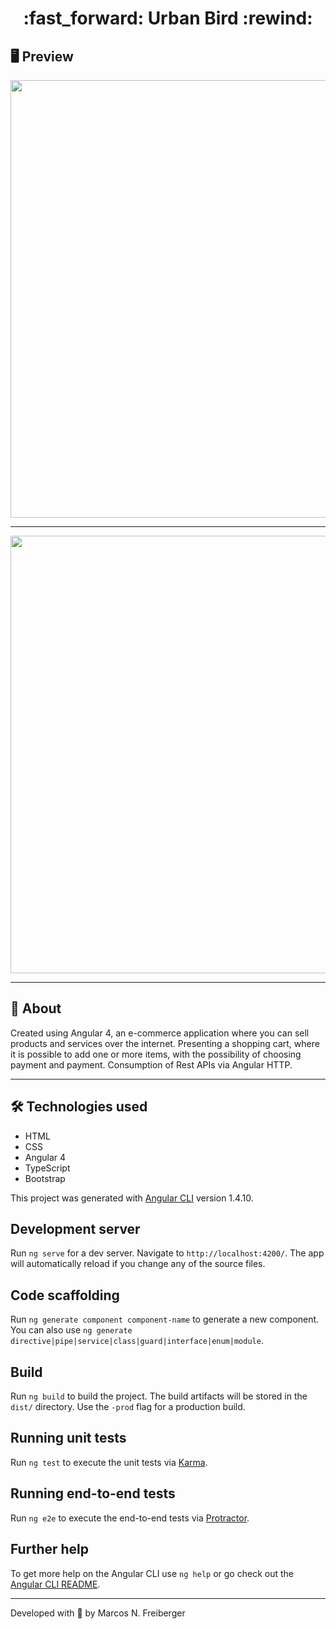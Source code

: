 <h1 align = "center"> :fast_forward: Urban Bird :rewind: </h1>

## 🖥 Preview
<p align = "center">
  <img src = "https://user-images.githubusercontent.com/48637568/91925302-17bc4a80-ecab-11ea-9c1f-203830aed59d.jpg" width = "700">
</p>

---
<p align = "center">
  <img src = "https://user-images.githubusercontent.com/48637568/91925379-3de1ea80-ecab-11ea-85a4-76f5168459ca.jpg" width = "700">
</p>

---

## 📖 About
<p>Created using Angular 4, an e-commerce application where you can sell products and services over the internet. Presenting a shopping cart, where it is possible to add one or more items, with the possibility of choosing payment and payment.
Consumption of Rest APIs via Angular HTTP.</p>

---

## 🛠 Technologies used
- HTML
- CSS
- Angular 4
- TypeScript
- Bootstrap

This project was generated with [Angular CLI](https://github.com/angular/angular-cli) version 1.4.10.

## Development server

Run `ng serve` for a dev server. Navigate to `http://localhost:4200/`. The app will automatically reload if you change any of the source files.

## Code scaffolding

Run `ng generate component component-name` to generate a new component. You can also use `ng generate directive|pipe|service|class|guard|interface|enum|module`.

## Build

Run `ng build` to build the project. The build artifacts will be stored in the `dist/` directory. Use the `-prod` flag for a production build.

## Running unit tests

Run `ng test` to execute the unit tests via [Karma](https://karma-runner.github.io).

## Running end-to-end tests

Run `ng e2e` to execute the end-to-end tests via [Protractor](http://www.protractortest.org/).

## Further help

To get more help on the Angular CLI use `ng help` or go check out the [Angular CLI README](https://github.com/angular/angular-cli/blob/master/README.md).

---
Developed with 💙 by Marcos N. Freiberger
